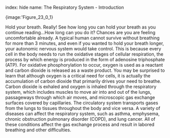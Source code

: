 index: hide
name: The Respiratory System - Introduction


{image:'Figure_23_0_1}
        

Hold your breath. Really! See how long you can hold your breath as you continue reading…How long can you do it? Chances are you are feeling uncomfortable already. A typical human cannot survive without breathing for more than 3 minutes, and even if you wanted to hold your breath longer, your autonomic nervous system would take control. This is because every cell in the body needs to run the oxidative stages of cellular respiration, the process by which energy is produced in the form of adenosine triphosphate (ATP). For oxidative phosphorylation to occur, oxygen is used as a reactant and carbon dioxide is released as a waste product. You may be surprised to learn that although oxygen is a critical need for cells, it is actually the accumulation of carbon dioxide that primarily drives your need to breathe. Carbon dioxide is exhaled and oxygen is inhaled through the respiratory system, which includes muscles to move air into and out of the lungs, passageways through which air moves, and microscopic gas exchange surfaces covered by capillaries. The circulatory system transports gases from the lungs to tissues throughout the body and vice versa. A variety of diseases can affect the respiratory system, such as asthma, emphysema, chronic obstruction pulmonary disorder (COPD), and lung cancer. All of these conditions affect the gas exchange process and result in labored breathing and other difficulties.
